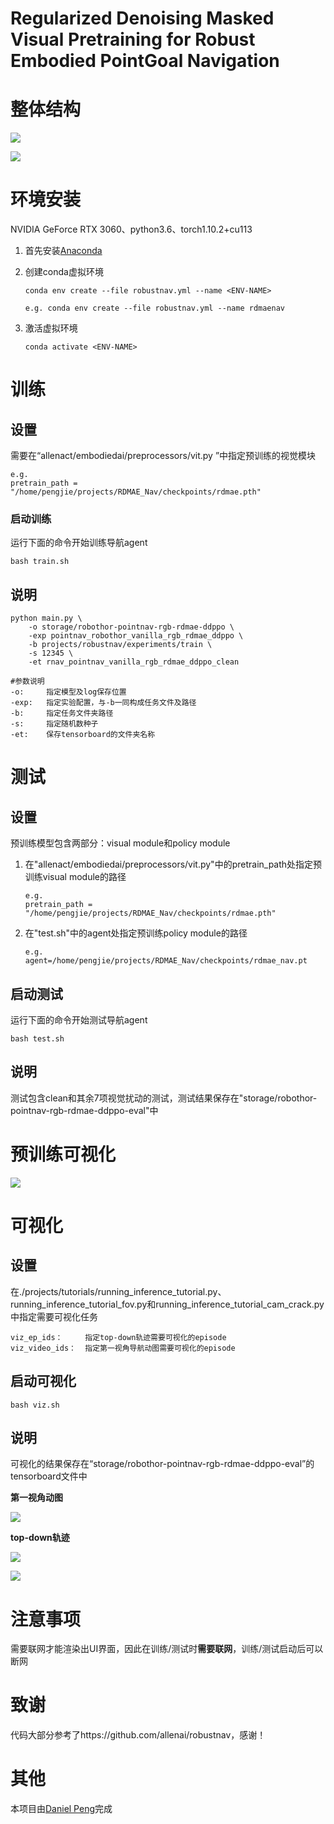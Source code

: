 # Regularized Denoising Masked Visual Pretraining for Robust Embodied PointGoal Navigation



# 整体结构

![](https://github.com/dniwsac/RDMAE_Nav/blob/master/assets/rdmae.png)


![](https://github.com/dniwsac/RDMAE_Nav/blob/master/assets/overall.png)



# 环境安装

NVIDIA GeForce RTX 3060、python3.6、torch1.10.2+cu113

1. 首先安装[Anaconda](https://docs.anaconda.com/anaconda/install/linux/)

2. 创建conda虚拟环境

   ```
   conda env create --file robustnav.yml --name <ENV-NAME>
   
   e.g. conda env create --file robustnav.yml --name rdmaenav
   ```

3. 激活虚拟环境

   ```
   conda activate <ENV-NAME>
   ```



# 训练

## 设置

需要在“allenact/embodiedai/preprocessors/vit.py ”中指定预训练的视觉模块

```
e.g. 
pretrain_path = "/home/pengjie/projects/RDMAE_Nav/checkpoints/rdmae.pth"
```

### 启动训练

运行下面的命令开始训练导航agent

```
bash train.sh
```

## 说明

```
python main.py \
    -o storage/robothor-pointnav-rgb-rdmae-ddppo \
    -exp pointnav_robothor_vanilla_rgb_rdmae_ddppo \
    -b projects/robustnav/experiments/train \
    -s 12345 \
    -et rnav_pointnav_vanilla_rgb_rdmae_ddppo_clean
    
#参数说明
-o:		指定模型及log保存位置
-exp:	指定实验配置，与-b一同构成任务文件及路径
-b:		指定任务文件夹路径
-s:		指定随机数种子
-et:	保存tensorboard的文件夹名称
```



# 测试

## 设置

预训练模型包含两部分：visual module和policy module

1. 在"allenact/embodiedai/preprocessors/vit.py"中的pretrain_path处指定预训练visual module的路径

   ```
   e.g. 
   pretrain_path = "/home/pengjie/projects/RDMAE_Nav/checkpoints/rdmae.pth"
   ```

2. 在"test.sh"中的agent处指定预训练policy module的路径

   ```
   e.g.
   agent=/home/pengjie/projects/RDMAE_Nav/checkpoints/rdmae_nav.pt
   ```

## 启动测试

运行下面的命令开始测试导航agent

```
bash test.sh
```

## 说明

测试包含clean和其余7项视觉扰动的测试，测试结果保存在"storage/robothor-pointnav-rgb-rdmae-ddppo-eval"中


# 预训练可视化

![](https://github.com/dniwsac/RDMAE_Nav/blob/master/assets/viz.png)

# 可视化

## 设置

在./projects/tutorials/running_inference_tutorial.py、running_inference_tutorial_fov.py和running_inference_tutorial_cam_crack.py中指定需要可视化任务

```
viz_ep_ids：		指定top-down轨迹需要可视化的episode
viz_video_ids：	指定第一视角导航动图需要可视化的episode
```

## 启动可视化

```
bash viz.sh
```

## 说明

可视化的结果保存在“storage/robothor-pointnav-rgb-rdmae-ddppo-eval”的tensorboard文件中

**第一视角动图**

![](https://github.com/dniwsac/RDMAE_Nav/blob/master/assets/video_example.gif)

**top-down轨迹**

![](https://github.com/dniwsac/RDMAE_Nav/blob/master/assets/scene_viz.png)

![](https://github.com/dniwsac/RDMAE_Nav/blob/master/assets/coor_viz.png)



# 注意事项

需要联网才能渲染出UI界面，因此在训练/测试时**需要联网**，训练/测试启动后可以断网



# 致谢

代码大部分参考了https://github.com/allenai/robustnav，感谢！



# 其他

本项目由[Daniel Peng](https://github.com/danelpeng)完成
